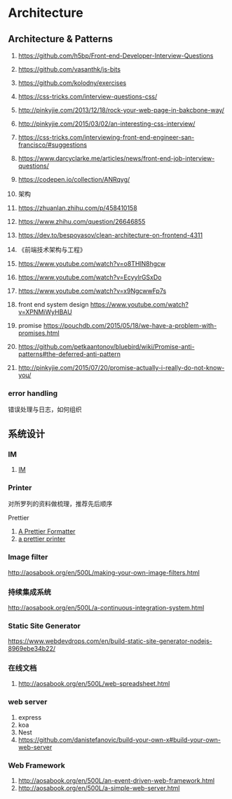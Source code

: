 # Architecture

## Architecture & Patterns

1. https://github.com/h5bp/Front-end-Developer-Interview-Questions
1. https://github.com/vasanthk/js-bits
1. https://github.com/kolodny/exercises

1. https://css-tricks.com/interview-questions-css/
1. http://pinkyjie.com/2013/12/18/rock-your-web-page-in-bakcbone-way/
1. http://pinkyjie.com/2015/03/02/an-interesting-css-interview/
1. https://css-tricks.com/interviewing-front-end-engineer-san-francisco/#suggestions
1. https://www.darcyclarke.me/articles/news/front-end-job-interview-questions/
1. https://codepen.io/collection/ANRqyg/

1. 架构
1. https://zhuanlan.zhihu.com/p/458410158
1. https://www.zhihu.com/question/26646855
1. https://dev.to/bespoyasov/clean-architecture-on-frontend-4311
1. 《前端技术架构与工程》
1. https://www.youtube.com/watch?v=o8THlN8hgcw
1. https://www.youtube.com/watch?v=EcyylrGSxDo
1. https://www.youtube.com/watch?v=x9NgcwwFp7s
1. front end system design https://www.youtube.com/watch?v=XPNMiWyHBAU

1. promise https://pouchdb.com/2015/05/18/we-have-a-problem-with-promises.html
1. https://github.com/petkaantonov/bluebird/wiki/Promise-anti-patterns#the-deferred-anti-pattern
1. http://pinkyjie.com/2015/07/20/promise-actually-i-really-do-not-know-you/

### error handling

错误处理与日志，如何组织

## 系统设计

### IM

1. [IM](https://www.bilibili.com/video/BV1yW4y1r7Tz)

### Printer

对所罗列的资料做梳理，推荐先后顺序

Prettier

1. [A Prettier Formatter](https://archive.jlongster.com/A-Prettier-Formatter)
1. [a prettier printer](https://homepages.inf.ed.ac.uk/wadler/papers/prettier/prettier.pdf)

### Image filter

http://aosabook.org/en/500L/making-your-own-image-filters.html

### 持续集成系统

http://aosabook.org/en/500L/a-continuous-integration-system.html

### Static Site Generator

https://www.webdevdrops.com/en/build-static-site-generator-nodejs-8969ebe34b22/

### 在线文档

1. http://aosabook.org/en/500L/web-spreadsheet.html

### web server

1. express
1. koa
1. Nest
1. https://github.com/danistefanovic/build-your-own-x#build-your-own-web-server

### Web Framework

1. http://aosabook.org/en/500L/an-event-driven-web-framework.html
1. http://aosabook.org/en/500L/a-simple-web-server.html
